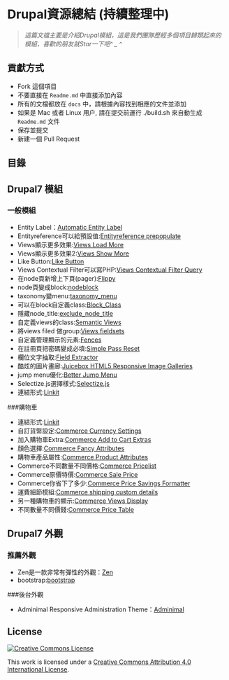Drupal資源總結 (持續整理中)
=====================



> *這篇文檔主要是介紹Drupal模組，這是我們團隊歷經多個項目歸類起來的模組，喜歡的朋友就Star一下吧^ _ ^*



## 貢獻方式

+ Fork 這個項目
+ 不要直接在 `Readme.md` 中直接添加內容
+ 所有的文檔都放在 `docs` 中，請根據內容找到相應的文件並添加
+ 如果是 Mac 或者 Linux 用户, 請在提交前運行 ./build.sh 來自動生成 `Readme.md` 文件
+ 保存並提交
+ 新建一個 Pull Request

## 目錄

<!-- START doctoc -->
<!-- END doctoc -->


## Drupal7 模組

### 一般模組
+ Entity Label：[Automatic Entity Label](https://www.drupal.org/project/auto_entitylabel)
+ Entityreference可以給預設值:[Entityreference prepopulate](https://www.drupal.org/project/entityreference_prepopulate)
+ Views顯示更多效果:[Views Load More](https://www.drupal.org/project/views_load_more)
+ Views顯示更多效果2:[Views Show More](https://www.drupal.org/project/views_show_more)
+ Like Button:[Like Button](https://www.drupal.org/project/likebtn)
+ Views Contextual Filter可以寫PHP:[Views Contextual Filter Query](https://www.drupal.org/project/views_contextual_filter_query)
+ 在node頁新增上下頁(pager):[Flippy](https://www.drupal.org/project/flippy)
+ node頁變成block:[nodeblock](https://www.drupal.org/project/nodeblock)
+ taxonomy變menu:[taxonomy_menu](https://www.drupal.org/project/taxonomy_menu)
+ 可以在block自定義class:[Block_Class](https://www.drupal.org/project/block_class)
+ 隱藏node_title:[exclude_node_title](https://www.drupal.org/project/exclude_node_title)
+ 自定義views的class:[Semantic Views](https://www.drupal.org/project/semanticviews)
+ 將views filed 做group:[Views fieldsets](https://www.drupal.org/project/views_fieldsets)
+ 自定義管理顯示的元素:[Fences](https://www.drupal.org/project/fences)
+ 在註冊頁把密碼變成必填:[Simple Pass Reset](https://www.drupal.org/project/simple_pass_reset)
+ 欄位文字抽取:[Field Extractor](https://www.drupal.org/project/field_extractor)
+ 酷炫的圖片畫廊:[Juicebox HTML5 Responsive Image Galleries](https://www.drupal.org/project/juicebox)
+ jump menu優化:[Better Jump Menu](https://www.drupal.org/project/better_jump_menu)
+ Selectize.js選擇樣式:[Selectize.js](https://www.drupal.org/project/selectize)
+ 連結形式:[Linkit](https://www.drupal.org/project/linkit)

###購物車

+ 連結形式:[Linkit](https://www.drupal.org/project/linkit)
+ 自訂貨幣設定:[Commerce Currency Settings](https://www.drupal.org/project/commerce_currency_settings)
+ 加入購物車Extra:[Commerce Add to Cart Extras](https://www.drupal.org/project/commerce_add_to_cart_extras)
+ 顏色選擇:[Commerce Fancy Attributes](https://www.drupal.org/project/commerce_fancy_attributes)
+ 購物車產品屬性:[Commerce Product Attributes](https://www.drupal.org/project/commerce_product_attributes)
+ Commerce不同數量不同價格:[Commerce Pricelist](https://www.drupal.org/project/commerce_pricelist)
+ Commerce原價特價:[Commerce Sale Price](https://www.drupal.org/project/commerce_saleprice)
+ Commerce你省下了多少:[Commerce Price Savings Formatter](https://www.drupal.org/project/commerce_price_savings_formatter)
+ 運費細節模組:[Commerce shipping custom details](https://www.drupal.org/project/commerce_shipping_cd)
+ 另一種購物車的顯示:[Commerce Views Display](https://www.drupal.org/project/commerce_views_display)
+ 不同數量不同價錢:[Commerce Price Table](https://www.drupal.org/project/commerce_price_table)


## Drupal7 外觀

### 推薦外觀
+ Zen是一款非常有彈性的外觀：[Zen](https://www.drupal.org/project/zen)
+ bootstrap:[bootstrap](https://www.drupal.org/project/bootstrap)

###後台外觀
+ Adminimal Responsive Administration Theme：[Adminimal](https://www.drupal.org/project/adminimal_theme)



## License

[![Creative Commons License](http://i.creativecommons.org/l/by/4.0/88x31.png)](http://creativecommons.org/licenses/by/4.0/)

This work is licensed under a [Creative Commons Attribution 4.0 International License](http://creativecommons.org/licenses/by/4.0/).


